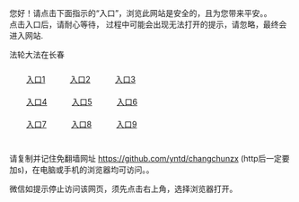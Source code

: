 您好！请点击下面指示的“入口”，浏览此网站是安全的，且为您带来平安。。 <br/>
点击入口后，请耐心等待， 过程中可能会出现无法打开的提示，请忽略，最终会进入网站. </br>

法轮大法在长春<br/>
<div style="padding:10px"><a style="margin:20px" target="_blank" href="https://d1sep9u8sb67dp.cloudfront.net/2Qpsp?uuvbzl" id="ccLink1" rel="nofollow">入口1</a> <a target="_blank" style="margin:20px" href="https://d1u7hbhzwqt6z0.cloudfront.net/2Qpsp?kgpwk" id="ccLink2" rel="nofollow">入口2</a> <a style="margin:20px" target="_blank" href="https://d2rf5ke85u8kr9.cloudfront.net/2Qpsp?gcjsm" id="ccLink3" rel="nofollow">入口3</a></div>

<div style="padding:10px" ><a style="margin:20px" target="_blank" href="https://d1sep9u8sb67dp.cloudfront.net/2Qpsp?uuvbzl" id="ccLink4" rel="nofollow">入口4</a> <a style="margin:20px" href="https://d1u7hbhzwqt6z0.cloudfront.net/2Qpsp?kgpwk" target="_blank" id="ccLink5" rel="nofollow">入口5</a> <a style="margin:20px" href="https://d2rf5ke85u8kr9.cloudfront.net/2Qpsp?gcjsm" target="_blank" id="ccLink6" rel="nofollow">入口6</a></div>

<div style="padding:10px"><a style="margin:20px" target="_blank" href="https://d1sep9u8sb67dp.cloudfront.net/2Qpsp?uuvbzl" id="ccLink7" rel="nofollow">入口7</a> <a style="margin:20px" href="https://d1u7hbhzwqt6z0.cloudfront.net/2Qpsp?kgpwk" target="_blank" id="ccLink8" rel="nofollow">入口8</a> <a style="margin:20px" target="_blank" href="https://d2rf5ke85u8kr9.cloudfront.net/2Qpsp?gcjsm" id="ccLink9" rel="nofollow">入口9</a></div>

<br/>



请复制并记住免翻墙网址 https://github.com/yntd/changchunzx (http后一定要加s)，在电脑或手机的浏览器均可访问。。<br/>

微信如提示停止访问该网页，须先点击右上角，选择浏览器打开。
